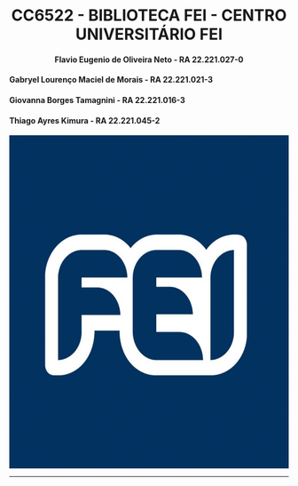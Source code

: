 <h1 align="center">
  CC6522 - BIBLIOTECA FEI - CENTRO UNIVERSITÁRIO FEI
</h1>

<h4 align="center">Flavio Eugenio de Oliveira Neto - RA 22.221.027-0</h4>
<h4>Gabryel Lourenço Maciel de Morais - RA 22.221.021-3</h4>
<h4> Giovanna Borges Tamagnini - RA 22.221.016-3</h4>
<h4>Thiago Ayres Kimura - RA 22.221.045-2</h4>
 

<p align="center">
  <img alt="Logo" align="center" src ="https://github.com/gtamagnini/Biblioteca-FEI/blob/main/Image/FEI.jpg" width="700" height="600"></img>
<p>

***
